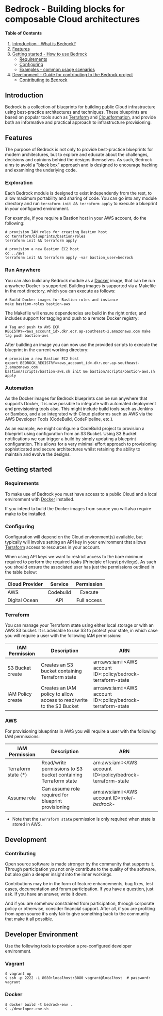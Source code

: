 # Bedrock - Building blocks for composable Cloud architectures 

[Docker]: https://docker.com
[Terraform]: https://terraform.io
[Cloudformation]: https://aws.amazon.com/cloudformation/

[Introduction]: #introduction

[Features]: #features

[Getting started]: #getting-started
[Requirements]: #requirements
[Configuring]: #configuring


[Examples]: #examples

[Development]: #development

[Contributing]: #contributing

#### Table of Contents

1. [Introduction - What is Bedrock?][Introduction]
2. [Features][Features]
3. [Getting started - How to use Bedrock][Getting started]
	- [Requirements]
	- [Configuring]
    - [Examples - common usage scenarios][Examples]
4. [Development - Guide for contributing to the Bedrock project][Development]
    - [Contributing to Bedrock][Contributing]

## Introduction

Bedrock is a collection of blueprints for building public Cloud infrastructure
using best-practice architectures and techniques. These blueprints are
based on popular tools such as [Terraform] and [Cloudformation], and provide
both an informative and practical approach to infrastructure provisioning.

## Features

The purpose of Bedrock is not only to provide best-practice blueprints for modern architectures, but to explore and
educate about the challenges, decisions and opinions behind the designs themselves. As such, Bedrock aims to avoid
a "black box" approach and is designed to encourage hacking and examining the underlying code.

### Exploration

Each Bedrock module is designed to exist independently from the rest, to allow maximum portability and sharing of code.
You can go into any module directory and run `terraform init && terraform apply` to execute a blueprint in your
configured environment.

For example, if you require a Bastion host in your AWS account, do the following:

    # provision IAM roles for creating Bastion host
    cd terraform/blueprints/bastion/roles
    terraform init && terraform apply
     
    # provision a new Bastion EC2 host
    cd ../aws
    terraform init && terraform apply -var bastion_user=bedrock   
    

### Run Anywhere

You can also build any Bedrock module as a [Docker] image, that can be run anywhere Docker is supported. Building images
is supported via a Makefile in the root directory, which you can execute as follows:

    # Build Docker images for Bastion roles and instance
    make bastion-roles bastion-aws
    
The Makefile will ensure dependencies are build in the right order, and includes support for tagging and push to a
remote Docker registry:

    # Tag and push to AWS ECR
    REGISTRY=<aws_account_id>.dkr.ecr.ap-southeast-2.amazonaws.com make tag push bastion-aws
    
After building an image you can now use the provided scripts to execute the blueprint in the current working directory:

    # provision a new Bastion EC2 host
    export BEDROCK_REGISTRY=<aws_account_id>.dkr.ecr.ap-southeast-2.amazonaws.com
    bastion/scripts/bastion-aws.sh init && bastion/scripts/bastion-aws.sh apply
     

### Automation

As the Docker images for Bedrock blueprints can be run anywhere that supports Docker, it is now possible to integrate
with automated deployment and provisioning tools also. This might include build tools such as Jenkins or Bamboo, and
also integrated with Cloud platforms such as AWS via the AWS Developer Tools (CodeBuild, CodePipeline, etc.).

As an example, we might configure a CodeBuild project to provision a blueprint using configuration from an S3 Bucket.
Using S3 Bucket notifications we can trigger a build by simply updating a blueprint configuration. This allows for a
very minimal effort approach to provisioning sophisticated and secure architectures whilst retaining the ability to
maintain and evolve the designs.


## Getting started


### Requirements

To make use of Bedrock you must have access to a public Cloud and a local
environment with [Docker] installed.

If you intend to build the Docker images from source you will also require
make to be installed.

### Configuring

Configuration will depend on the Cloud environment(s) available, but typically
will involve setting an API key in your environment that allows [Terraform]
access to resources in your account.

When using API keys we want to restrict access to the bare minimum required
to perform the required tasks (Principle of least privilege). As such you
should ensure the associated user has just the permissions outlined in the
table below:

| Cloud Provider | Service | Permission |
|----------------|:-------:|:----------:|
|AWS|Codebuild|Execute|
|Digital Ocean|API|Full access|

### Terraform

You can manage your Terraform state using either local storage or with an AWS S3 bucket.
It is advisable to use S3 to protect your state, in which case you will require a user with
the following IAM permissions:

| IAM Permission | Description | ARN |
|----------------|-------------|-----|
|S3 Bucket create|Creates an S3 bucket containing Terraform state|arn:aws:iam::&lt;AWS account ID&gt;:policy/bedrock-terraform-state|
|IAM Policy create|Creates an IAM policy to allow access to read/write to the S3 Bucket|arn:aws:iam::&lt;AWS account ID&gt;:policy/bedrock-terraform-state|


### AWS

For provisioning blueprints in AWS you will require a user with the following IAM permissions:

| IAM Permission | Description | ARN |
|----------------|-------------|-----|
|Terraform state (*)|Read/write permissions to S3 bucket containing Terraform state|arn:aws:iam::&lt;AWS account ID&gt;:policy/bedrock-terraform-state|
|Assume role|Can assume role required for blueprint provisioning|arn:aws:iam::&lt;AWS account ID&gt;:role/*-bedrock-*|

* Note that the `Terraform state` permission is only required when state is stored in AWS.

## Development

### Contributing

Open source software is made stronger by the community that supports it. Through participation you not only contribute to the quality of the software, but also gain a deeper insight into the inner workings.

Contributions may be in the form of feature enhancements, bug fixes, test cases, documentation and forum participation. If you have a question, just ask. If you have an answer, write it down.

And if you are somehow constrained from participation, through corporate policy or otherwise, consider financial support. After all, if you are profiting from open source it's only fair to give something back to the community that make it all possible.

## Developer Environment

Use the following tools to provision a pre-configured developer environment.

### Vagrant

    $ vagrant up
    $ ssh -p 2222 -L 8080:localhost:8080 vagrant@localhost  # password: vagrant

### Docker

    $ docker build -t bedrock-env .
    $ ./developer-env.sh

